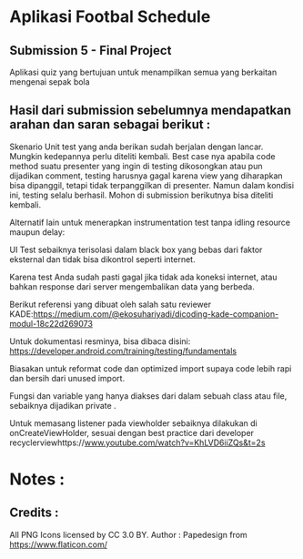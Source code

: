 # Aplikasi Footbal Schedule
## Submission 5 - Final Project

Aplikasi quiz yang bertujuan untuk menampilkan semua yang berkaitan mengenai sepak bola

## Hasil dari submission sebelumnya mendapatkan arahan dan saran sebagai berikut : 
    
Skenario Unit test  yang anda berikan sudah berjalan dengan lancar. Mungkin kedepannya perlu diteliti kembali. Best case nya apabila code method suatu presenter yang ingin di testing dikosongkan atau pun dijadikan comment, testing harusnya gagal karena view yang diharapkan bisa dipanggil, tetapi tidak terpanggilkan di presenter. Namun dalam kondisi ini, testing selalu berhasil. Mohon di submission berikutnya bisa diteliti kembali.

Alternatif lain untuk menerapkan instrumentation test tanpa idling resource maupun delay:

UI Test sebaiknya terisolasi dalam black box yang bebas dari faktor eksternal dan tidak bisa dikontrol seperti internet.

Karena test Anda sudah pasti gagal jika tidak ada koneksi internet, atau bahkan response dari server mengembalikan data yang berbeda.

Berikut referensi yang dibuat oleh salah satu reviewer KADE:https://medium.com/@ekosuhariyadi/dicoding-kade-companion-modul-18c22d269073

Untuk dokumentasi resminya, bisa dibaca disini: https://developer.android.com/training/testing/fundamentals

Biasakan untuk reformat code dan optimized import supaya code lebih rapi dan bersih dari unused import.

Fungsi dan variable   yang hanya diakses dari dalam sebuah class atau file, sebaiknya dijadikan private .

Untuk memasang listener pada viewholder sebaiknya dilakukan di onCreateViewHolder, sesuai dengan best practice dari developer recyclerviewhttps://www.youtube.com/watch?v=KhLVD6iiZQs&t=2s

 
# Notes :


## Credits :
All PNG Icons licensed by CC 3.0 BY. Author : Papedesign from https://www.flaticon.com/
